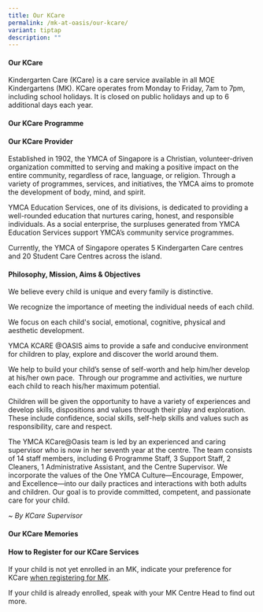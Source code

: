 ```yaml
---
title: Our KCare
permalink: /mk-at-oasis/our-kcare/
variant: tiptap
description: ""
---
```

<h4><strong>Our KCare</strong></h4>
<p>Kindergarten Care (KCare) is&nbsp;a care service available in all MOE
Kindergartens (MK). KCare operates from Monday to Friday, 7am to 7pm, including
school holidays. It is closed on public holidays and up to 6 additional
days each year.</p>
<h4><strong>Our KCare Programme</strong></h4>
<p></p>
<h4><strong>Our KCare Provider</strong></h4>
<p>Established in 1902, the YMCA of Singapore is a Christian, volunteer-driven
organization committed to serving and making a positive impact on the entire
community, regardless of race, language, or religion. Through a variety
of programmes, services, and initiatives, the YMCA aims to promote the
development of body, mind, and spirit.</p>
<p>YMCA Education Services, one of its divisions, is dedicated to providing
a well-rounded education that nurtures caring, honest, and responsible
individuals. As a social enterprise, the surpluses generated from YMCA
Education Services support YMCA’s community service programmes.</p>
<p>Currently, the YMCA of Singapore operates 5 Kindergarten Care centres
and 20 Student Care Centres across the island.</p>
<h4><strong>Philosophy, Mission, Aims &amp; Objectives</strong></h4>
<p>We believe every child is unique and every family is distinctive.</p>
<p>We recognize the importance of meeting the individual needs of each child.</p>
<p>We focus on each child's social, emotional, cognitive, physical and aesthetic
development.</p>
<p>YMCA KCARE @OASIS aims to provide a safe and conducive environment for
children to play, explore and discover the world around them.</p>
<p>We help to build your child’s sense of self-worth and help him/her develop
at his/her own pace.&nbsp; Through our programme and activities, we nurture
each child to reach his/her maximum potential.</p>
<p>Children will be given the opportunity to have a variety of experiences
and develop skills, dispositions and values through their play and exploration.&nbsp;
These include confidence, social skills, self-help skills and values such
as responsibility, care and respect.</p>
<p>The YMCA KCare@Oasis team is led by an experienced and caring supervisor
who is now in her seventh year at the centre. The team consists of 14 staff
members, including 6 Programme Staff, 3 Support Staff, 2 Cleaners, 1 Administrative
Assistant, and the Centre Supervisor. We incorporate the values of the
One YMCA Culture—Encourage, Empower, and Excellence—into our daily practices
and interactions with both adults and children. Our goal is to provide
committed, competent, and passionate care for your child.</p>
<p><em>~ By KCare Supervisor</em>
</p>
<h4><strong>Our KCare Memories</strong></h4>
<p></p>
<h4><strong>How to Register for our KCare Services</strong></h4>
<p>If your child is not yet enrolled in an MK, indicate your preference for
KCare&nbsp;<a href="https://www.moe.gov.sg/preschool/moe-kindergarten/register" rel="noopener noreferrer nofollow" target="_blank">when registering for MK</a>.</p>
<p>If your child is already enrolled, speak with your MK Centre Head to find
out more.</p>